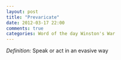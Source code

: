 ```yaml
---
layout: post
title: "Prevaricate"
date: 2012-03-17 22:00
comments: true
categories: Word of the day Winston's War
---
```


*Definition:* Speak or act in an evasive way

